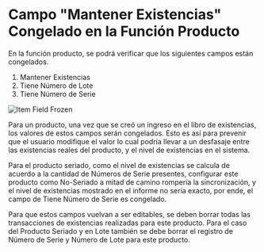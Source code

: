 <!-- add-breadcrumbs -->
# Campo "Mantener Existencias" Congelado en la Función Producto

En la función producto, se podrá verificar que los siguientes campos están congelados.

1. Mantener Existencias
1. Tiene Número de Lote
1. Tiene Número de Serie

<img alt="Item Field Frozen" class="screenshot" src="{{docs_base_url}}/assets/img/articles/maintain-stock-1.png">

Para un producto, una vez que se creó un ingreso en el libro de existencias, los valores de estos campos serán congelados. Esto es así para prevenir que el usuario modifique el valor lo cual podría llevar a un desfasaje entre las existencias reales del producto, y el nivel de existencias en el sistema. 

Para el producto seriado, como el nivel de existencias se calcula de acuerdo a la cantidad de Números de Serie presentes, configurar este producto como No-Seriado a mitad de camino rompería la sincronización, y el nivel de existencias mostrado en el informe no sería exacto, por ende, el campo de Tiene Número de Serie es congelado. 

Para que estos campos vuelvan a ser editables, se deben borrar todas las transacciones de existencias realizadas para este producto. Para el caso del Producto Seriado y en Lote también se debe borrar el registro de Número de Serie y Número de Lote para este producto. 

<!-- markdown -->
